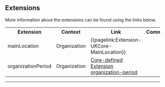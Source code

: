 ## Extensions

More information about the extensions can be found using the links below.

<table class="assets" title="Extension list">
<tr>
<th class="width20">Extension</th>
<th class="width20">Context</th>
<th class="width30">Link</th>
<th class="width30">Comment</th>
</tr>
<tr>
<td>mainLocation</td>
<td>Organization</td>
<td>{{pagelink:Extension-UKCore-MainLocation}}</td>
<td></td>
</tr>
<tr>
<td>organizationPeriod</td>
<td>Organization</td>
<td><a href="https://www.hl7.org/fhir/R4/extension-organization-period.html">Core-defined Extension organization-period</a></td>
<td></td>
</tr>
</table>

---

